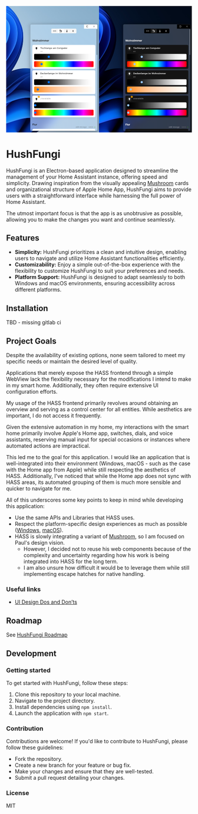<img src="images/banner.png" />

<div style="clear: left"></div>

# HushFungi

HushFungi is an Electron-based application designed to streamline the management of your Home Assistant instance, offering speed and simplicity. Drawing inspiration from the visually appealing [Mushroom](https://github.com/piitaya/lovelace-mushroom) cards and organizational structure of Apple Home App, HushFungi aims to provide users with a straightforward interface while harnessing the full power of Home Assistant.

The utmost important focus is that the app is as unobtrusive as possible, allowing you to make the changes you want and continue seamlessly.

## Features

- **Simplicity:** HushFungi prioritizes a clean and intuitive design, enabling users to navigate and utilize Home Assistant functionalities efficiently.
- **Customizability:** Enjoy a simple out-of-the-box experience with the flexibility to customize HushFungi to suit your preferences and needs.
- **Platform Support:** HushFungi is designed to adapt seamlessly to both Windows and macOS environments, ensuring accessibility across different platforms.

## Installation

TBD - missing gitlab ci

## Project Goals

Despite the availability of existing options, none seem tailored to meet my specific needs or maintain the desired level of quality.

Applications that merely expose the HASS frontend through a simple WebView lack the flexibility necessary for the modifications I intend to make in my smart home. Additionally, they often require extensive UI configuration efforts.

My usage of the HASS frontend primarily revolves around obtaining an overview and serving as a control center for all entities. While aesthetics are important, I do not access it frequently.

Given the extensive automation in my home, my interactions with the smart home primarily involve Apple's Home app, switches, dials, and voice assistants, reserving manual input for special occasions or instances where automated actions are impractical.

This led me to the goal for this application. I would like an application that is well-integrated into their environment (Windows, macOS - such as the case with the Home app from Apple) while still respecting the aesthetics of HASS. Additionally, I've noticed that while the Home app does not sync with HASS areas, its automated grouping of them is much more sensible and quicker to navigate for me.

All of this underscores some key points to keep in mind while developing this application:

- Use the same APIs and Libraries that HASS uses.
- Respect the platform-specific design experiences as much as possible ([Windows](https://learn.microsoft.com/en-us/windows/apps/design/signature-experiences/design-principles), [macOS](https://developer.apple.com/design/human-interface-guidelines)).
- HASS is slowly integrating a variant of [Mushroom](https://github.com/piitaya/lovelace-mushroom), so I am focused on Paul's design vision.
  - However, I decided not to reuse his web components because of the complexity and uncertainty regarding how his work is being integrated into HASS for the long term.
  - I am also unsure how difficult it would be to leverage them while still implementing escape hatches for native handling.

### Useful links

- [UI Design Dos and Don’ts](https://developer.apple.com/design/tips/)

## Roadmap

See [HushFungi Roadmap](https://github.com/users/max-scopp/projects/2)

## Development

### Getting started

To get started with HushFungi, follow these steps:

1. Clone this repository to your local machine.
2. Navigate to the project directory.
3. Install dependencies using `npm install`.
4. Launch the application with `npm start`.

### Contribution

Contributions are welcome! If you'd like to contribute to HushFungi, please follow these guidelines:

- Fork the repository.
- Create a new branch for your feature or bug fix.
- Make your changes and ensure that they are well-tested.
- Submit a pull request detailing your changes.

### License

MIT
